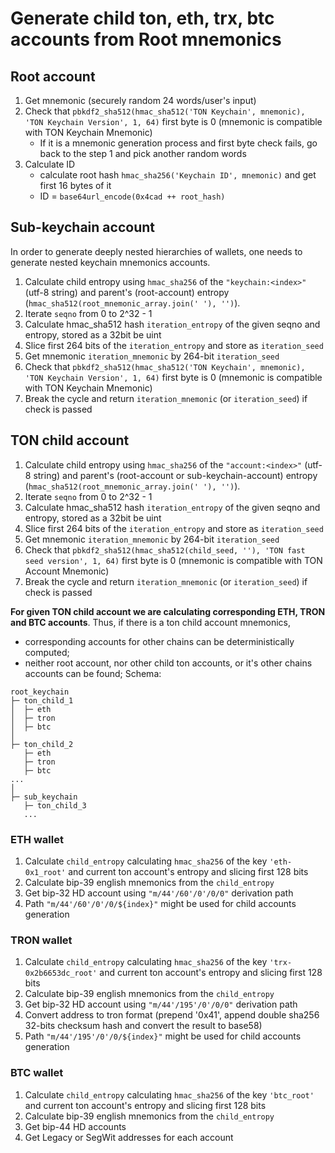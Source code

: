 # Generate child ton, eth, trx, btc accounts from Root mnemonics

## Root account
1. Get mnemonic (securely random 24 words/user's input)
2. Check that `pbkdf2_sha512(hmac_sha512('TON Keychain', mnemonic), 'TON Keychain Version', 1, 64)` first byte is 0 (mnemonic is compatible with TON Keychain Mnemonic)
    - If it is a mnemonic generation process and first byte check fails, go back to the step 1 and pick another random words
3. Calculate ID  
   - calculate root hash `hmac_sha256('Keychain ID', mnemonic)` and get first 16 bytes of it
   - ID = `base64url_encode(0x4cad ++ root_hash)`
## Sub-keychain account
In order to generate deeply nested hierarchies of wallets, one needs to generate nested keychain mnemonics accounts.

1. Calculate child entropy using `hmac_sha256` of the `"keychain:<index>"` (utf-8 string) and parent's (root-account) entropy (`hmac_sha512(root_mnemonic_array.join(' '), '')`).
2. Iterate `seqno` from 0 to 2^32 - 1
3. Calculate hmac_sha512 hash `iteration_entropy` of the given seqno and entropy, stored as a 32bit be uint
4. Slice first 264 bits of the `iteration_entropy` and store as `iteration_seed`
5. Get mnemonic `iteration_mnemonic` by 264-bit `iteration_seed`
6. Check that `pbkdf2_sha512(hmac_sha512('TON Keychain', mnemonic), 'TON Keychain Version', 1, 64)` first byte is 0 (mnemonic is compatible with TON Keychain Mnemonic)
7. Break the cycle and return `iteration_mnemonic` (or `iteration_seed`) if check is passed

## TON child account
1. Calculate child entropy using `hmac_sha256` of the `"account:<index>"` (utf-8 string) and parent's (root-account or sub-keychain-account) entropy (`hmac_sha512(root_mnemonic_array.join(' '), '')`).
2. Iterate `seqno` from 0 to 2^32 - 1
3. Calculate hmac_sha512 hash `iteration_entropy` of the given seqno and entropy, stored as a 32bit be uint
4. Slice first 264 bits of the `iteration_entropy` and store as `iteration_seed`
5. Get mnemonic `iteration_mnemonic` by 264-bit `iteration_seed`
6. Check that `pbkdf2_sha512(hmac_sha512(child_seed, ''), 'TON fast seed version', 1, 64)` first byte is 0 (mnemonic is compatible with TON Account Mnemonic)
7. Break the cycle and return `iteration_mnemonic` (or `iteration_seed`) if check is passed


**For given TON child account we are calculating corresponding ETH, TRON and BTC accounts**. Thus, if there is a ton child account mnemonics,
- corresponding accounts for other chains can be deterministically computed;
- neither root account, nor other child ton accounts, or it's other chains accounts can be found; 
Schema:
```
root_keychain
├─ ton_child_1
│  ├─ eth
│  ├─ tron
│  ├─ btc
│
├─ ton_child_2
   ├─ eth
   ├─ tron
   ├─ btc
...
│
├─ sub_keychain
   ├─ ton_child_3
   ...
```

### ETH wallet
1. Calculate `child_entropy` calculating `hmac_sha256` of the key `'eth-0x1_root'` and current ton account's entropy and slicing first 128 bits
2. Calculate bip-39 english mnemonics from the `child_entropy`
3. Get bip-32 HD account using `"m/44'/60'/0'/0/0"` derivation path
4. Path `"m/44'/60'/0'/0/${index}"` might be used for child accounts generation

### TRON wallet
1. Calculate `child_entropy` calculating `hmac_sha256` of the key `'trx-0x2b6653dc_root'` and current ton account's entropy and slicing first 128 bits
2. Calculate bip-39 english mnemonics from the `child_entropy`
3. Get bip-32 HD account using `"m/44'/195'/0'/0/0"` derivation path
4. Convert address to tron format (prepend '0x41', append double sha256 32-bits checksum hash and convert the result to base58)
5. Path `"m/44'/195'/0'/0/${index}"` might be used for child accounts generation

### BTC wallet
1. Calculate `child_entropy` calculating `hmac_sha256` of the key `'btc_root'` and current ton account's entropy and slicing first 128 bits
2. Calculate bip-39 english mnemonics from the `child_entropy`
3. Get bip-44 HD accounts
4. Get Legacy or SegWit addresses for each account 

